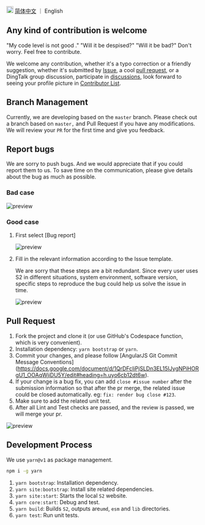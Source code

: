 
<img src="https://gw.alipayobjects.com/zos/antfincdn/R8sN%24GNdh6/language.svg" width="18">  [简体中文](./CONTRIBUTING.md) ｜
English

## Any kind of contribution is welcome

"My code level is not good ." "Will it be despised?" "Will it be bad?" Don't worry. Feel free to contribute.

We welcome any contribution, whether it's a typo correction or a friendly suggestion, whether it's submitted by [Issue](https://github.com/antvis/S2/issues/new/choose),
a cool [pull request](https://github.com/antvis/S2/pulls), or a DingTalk group discussion, participate in [discussions](https://github.com/antvis/S2/discussions), look forward to seeing your profile picture in [Contributor List](https://github.com/antvis/S2/graphs/contributors).

## Branch Management

Currently, we are developing based on the `master` branch. Please check out a branch based on `master,` and Pull Request if you have any modifications. We will review your `PR` for the first time and give you feedback.

## Report bugs

We are sorry to push bugs. And we would appreciate that if you could report them to us. To save time on the communication, please give details about the bug as much as possible.

### Bad case

![preview](https://gw.alipayobjects.com/zos/antfincdn/j0jUvKwT%26/dd59fe64-7108-4ad7-a544-e19d79eea890.png)

### Good case

1. First select [Bug report]

   ![preview](https://gw.alipayobjects.com/zos/antfincdn/oAnzfiVl2/9d83b3e8-b05c-4475-b736-92c45448546a.png)

2. Fill in the relevant information according to the Issue template.

   We are sorry that these steps are a bit redundant. Since every user uses S2 in different situations, system environment, software version, specific steps to reproduce the bug could help us solve the issue in time.

   ![preview](https://gw.alipayobjects.com/zos/antfincdn/05O3p5nE5/d0d4b120-e5aa-4b51-918b-8a573f8fb794.png)

## Pull Request

1. Fork the project and clone it (or use GitHub's Codespace function, which is very convenient).
2. Installation dependency: `yarn bootstrap` or `yarn`.
3. Commit your changes, and please follow [AngularJS Git Commit Message Conventions] (<https://docs.google.com/document/d/1QrDFcIiPjSLDn3EL15IJygNPiHORgU1_OOAqWjiDU5Y/edit#heading=h.uyo6cb12dt6w>).
4. If your change is a bug fix, you can add `close #issue number` after the submission information so that after the pr merge, the related issue could be closed automatically. eg: `fix: render bug close #123`.
5. Make sure to add the related unit test.
6. After all Lint and Test checks are passed, and the review is passed, we will merge your pr.

![preview](https://gw.alipayobjects.com/zos/antfincdn/ssOxFrycD/86339514-5f9a-4101-8690-e47c97cd8af5.png)

## Development Process

We use `yarn@v1` as package management.

```bash
npm i -g yarn
```

1. `yarn bootstrap`: Installation dependency.
2. `yarn site:bootstrap`: Install site related dependencies.
3. `yarn site:start`: Starts the local `S2` website.
4. `yarn core:start`:  Debug and test.
5. `yarn build`: Builds `S2`, outputs are`umd`, `esm` and `lib` directories.
6. `yarn test`:  Run unit tests.
